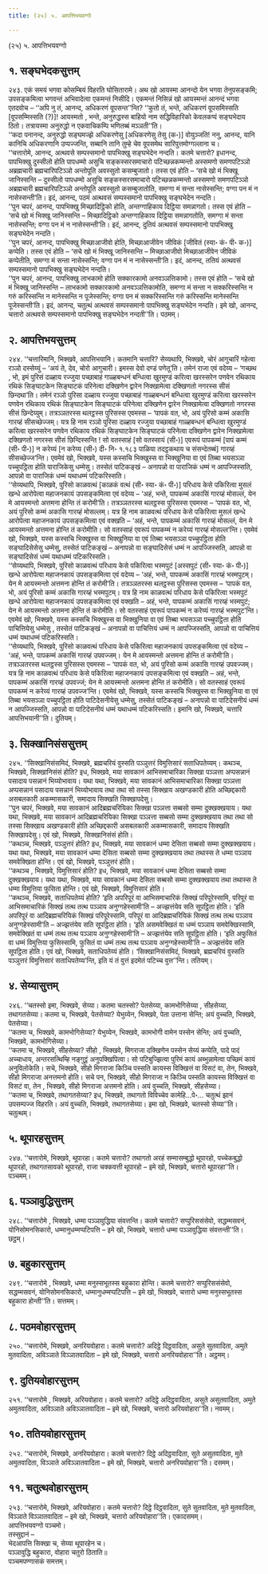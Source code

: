 ```yaml
---
title: (२५) ५. आपत्तिभयवग्गो

---
```

(२५) ५. आपत्तिभयवग्गो  


## १. सङ्घभेदकसुत्तम्

२४३. एकं समयं भगवा कोसम्बियं विहरति घोसितारामे। अथ खो आयस्मा आनन्दो येन भगवा तेनुपसङ्कमि; उपसङ्कमित्वा भगवन्तं अभिवादेत्वा एकमन्तं निसीदि। एकमन्तं निसिन्नं खो आयस्मन्तं आनन्दं भगवा एतदवोच – ‘‘अपि नु तं, आनन्द, अधिकरणं वूपसन्त’’न्ति? ‘‘कुतो तं, भन्ते, अधिकरणं वूपसमिस्सति [वूपसम्मिस्सति (?)]! आयस्मतो , भन्ते, अनुरुद्धस्स बाहियो नाम सद्धिविहारिको केवलकप्पं सङ्घभेदाय ठितो। तत्रायस्मा अनुरुद्धो न एकवाचिकम्पि भणितब्बं मञ्ञती’’ति।  
‘‘कदा पनानन्द, अनुरुद्धो सङ्घमज्झे अधिकरणेसु [अधिकरणेसु तेसु (क॰)] वोयुञ्जति! ननु, आनन्द, यानि कानिचि अधिकरणानि उप्पज्जन्ति, सब्बानि तानि तुम्हे चेव वूपसमेथ सारिपुत्तमोग्गल्लाना च।  
‘‘चत्तारोमे, आनन्द, अत्थवसे सम्पस्समानो पापभिक्खु सङ्घभेदेन नन्दति। कतमे चत्तारो? इधानन्द, पापभिक्खु दुस्सीलो होति पापधम्मो असुचि सङ्कस्सरसमाचारो पटिच्छन्नकम्मन्तो अस्समणो समणपटिञ्ञो अब्रह्मचारी ब्रह्मचारिपटिञ्ञो अन्तोपूति अवस्सुतो कसम्बुजातो। तस्स एवं होति – ‘सचे खो मं भिक्खू जानिस्सन्ति – दुस्सीलो पापधम्मो असुचि सङ्कस्सरसमाचारो पटिच्छन्नकम्मन्तो अस्समणो समणपटिञ्ञो अब्रह्मचारी ब्रह्मचारिपटिञ्ञो अन्तोपूति अवस्सुतो कसम्बुजातोति, समग्गा मं सन्ता नासेस्सन्ति; वग्गा पन मं न नासेस्सन्ती’ति। इदं, आनन्द, पठमं अत्थवसं सम्पस्समानो पापभिक्खु सङ्घभेदेन नन्दति।  
‘‘पुन चपरं, आनन्द, पापभिक्खु मिच्छादिट्ठिको होति, अन्तग्गाहिकाय दिट्ठिया समन्नागतो। तस्स एवं होति – ‘सचे खो मं भिक्खू जानिस्सन्ति – मिच्छादिट्ठिको अन्तग्गाहिकाय दिट्ठिया समन्नागतोति, समग्गा मं सन्ता नासेस्सन्ति; वग्गा पन मं न नासेस्सन्ती’ति। इदं, आनन्द, दुतियं अत्थवसं सम्पस्समानो पापभिक्खु सङ्घभेदेन नन्दति।  
‘‘पुन चपरं, आनन्द, पापभिक्खु मिच्छाआजीवो होति, मिच्छाआजीवेन जीविकं [जीवितं (स्या॰ कं॰ पी॰ क॰)] कप्पेति। तस्स एवं होति – ‘सचे खो मं भिक्खू जानिस्सन्ति – मिच्छाआजीवो मिच्छाआजीवेन जीविकं कप्पेतीति, समग्गा मं सन्ता नासेस्सन्ति; वग्गा पन मं न नासेस्सन्ती’ति। इदं, आनन्द, ततियं अत्थवसं सम्पस्समानो पापभिक्खु सङ्घभेदेन नन्दति।  
‘‘पुन चपरं, आनन्द, पापभिक्खु लाभकामो होति सक्कारकामो अनवञ्ञत्तिकामो। तस्स एवं होति – ‘सचे खो मं भिक्खू जानिस्सन्ति – लाभकामो सक्कारकामो अनवञ्ञत्तिकामोति, समग्गा मं सन्ता न सक्करिस्सन्ति न गरुं करिस्सन्ति न मानेस्सन्ति न पूजेस्सन्ति; वग्गा पन मं सक्करिस्सन्ति गरुं करिस्सन्ति मानेस्सन्ति पूजेस्सन्ती’ति। इदं, आनन्द, चतुत्थं अत्थवसं सम्पस्समानो पापभिक्खु सङ्घभेदेन नन्दति। इमे खो, आनन्द, चत्तारो अत्थवसे सम्पस्समानो पापभिक्खु सङ्घभेदेन नन्दती’’ति। पठमम्।  


## २. आपत्तिभयसुत्तम्

२४४. ‘‘चत्तारिमानि, भिक्खवे, आपत्तिभयानि। कतमानि चत्तारि? सेय्यथापि, भिक्खवे, चोरं आगुचारिं गहेत्वा रञ्ञो दस्सेय्युं – ‘अयं ते, देव, चोरो आगुचारी। इमस्स देवो दण्डं पणेतू’ति। तमेनं राजा एवं वदेय्य – ‘गच्छथ , भो, इमं पुरिसं दळ्हाय रज्जुया पच्छाबाहं गाळ्हबन्धनं बन्धित्वा खुरमुण्डं करित्वा खरस्सरेन पणवेन रथिकाय रथिकं सिङ्घाटकेन सिङ्घाटकं परिनेत्वा दक्खिणेन द्वारेन निक्खामेत्वा दक्खिणतो नगरस्स सीसं छिन्दथा’ति। तमेनं रञ्ञो पुरिसा दळ्हाय रज्जुया पच्छाबाहं गाळ्हबन्धनं बन्धित्वा खुरमुण्डं करित्वा खरस्सरेन पणवेन रथिकाय रथिकं सिङ्घाटकेन सिङ्घाटकं परिनेत्वा दक्खिणेन द्वारेन निक्खामेत्वा दक्खिणतो नगरस्स सीसं छिन्देय्युम्। तत्रञ्ञतरस्स थलट्ठस्स पुरिसस्स एवमस्स – ‘पापकं वत, भो, अयं पुरिसो कम्मं अकासि गारय्हं सीसच्छेज्जम्। यत्र हि नाम रञ्ञो पुरिसा दळ्हाय रज्जुया पच्छाबाहं गाळ्हबन्धनं बन्धित्वा खुरमुण्डं करित्वा खरस्सरेन पणवेन रथिकाय रथिकं सिङ्घाटकेन सिङ्घाटकं परिनेत्वा दक्खिणेन द्वारेन निक्खामेत्वा दक्खिणतो नगरस्स सीसं छिन्दिस्सन्ति ! सो वतस्साहं [सो वतस्सायं (सी॰)] एवरूपं पापकम्मं [पापं कम्मं (सी॰ पी॰)] न करेय्यं [न करेय्य (सी॰) दी॰ नि॰ १.१८३ पाळिया तदट्ठकथाय च संसन्देतब्बं] गारय्हं सीसच्छेज्ज’न्ति। एवमेवं खो, भिक्खवे, यस्स कस्सचि भिक्खुस्स वा भिक्खुनिया वा एवं तिब्बा भयसञ्ञा पच्चुपट्ठिता होति पाराजिकेसु धम्मेसु। तस्सेतं पाटिकङ्खं – अनापन्नो वा पाराजिकं धम्मं न आपज्जिस्सति, आपन्नो वा पाराजिकं धम्मं यथाधम्मं पटिकरिस्सति।  
‘‘सेय्यथापि, भिक्खवे, पुरिसो काळवत्थं [काळकं वत्थं (सी॰ स्या॰ कं॰ पी॰)] परिधाय केसे पकिरित्वा मुसलं खन्धे आरोपेत्वा महाजनकायं उपसङ्कमित्वा एवं वदेय्य – ‘अहं, भन्ते, पापकम्मं अकासिं गारय्हं मोसल्लं, येन मे आयस्मन्तो अत्तमना होन्ति तं करोमी’ति। तत्रञ्ञतरस्स थलट्ठस्स पुरिसस्स एवमस्स – ‘पापकं वत, भो, अयं पुरिसो कम्मं अकासि गारय्हं मोसल्लम्। यत्र हि नाम काळवत्थं परिधाय केसे पकिरित्वा मुसलं खन्धे आरोपेत्वा महाजनकायं उपसङ्कमित्वा एवं वक्खति – ‘अहं, भन्ते, पापकम्मं अकासिं गारय्हं मोसल्लं, येन मे आयस्मन्तो अत्तमना होन्ति तं करोमीति। सो वतस्साहं एवरूपं पापकम्मं न करेय्यं गारय्हं मोसल्ल’न्ति। एवमेवं खो, भिक्खवे, यस्स कस्सचि भिक्खुस्स वा भिक्खुनिया वा एवं तिब्बा भयसञ्ञा पच्चुपट्ठिता होति सङ्घादिसेसेसु धम्मेसु, तस्सेतं पाटिकङ्खं – अनापन्नो वा सङ्घादिसेसं धम्मं न आपज्जिस्सति, आपन्नो वा सङ्घादिसेसं धम्मं यथाधम्मं पटिकरिस्सति।  
‘‘सेय्यथापि, भिक्खवे, पुरिसो काळवत्थं परिधाय केसे पकिरित्वा भस्मपुटं [अस्सपुटं (सी॰ स्या॰ कं॰ पी॰)] खन्धे आरोपेत्वा महाजनकायं उपसङ्कमित्वा एवं वदेय्य – ‘अहं, भन्ते, पापकम्मं अकासिं गारय्हं भस्मपुटम्। येन मे आयस्मन्तो अत्तमना होन्ति तं करोमी’ति। तत्रञ्ञतरस्स थलट्ठस्स पुरिसस्स एवमस्स – ‘पापकं वत, भो, अयं पुरिसो कम्मं अकासि गारय्हं भस्मपुटम्। यत्र हि नाम काळवत्थं परिधाय केसे पकिरित्वा भस्मपुटं खन्धे आरोपेत्वा महाजनकायं उपसङ्कमित्वा एवं वक्खति – अहं, भन्ते, पापकम्मं अकासिं गारय्हं भस्मपुटं; येन मे आयस्मन्तो अत्तमना होन्ति तं करोमीति। सो वतस्साहं एवरूपं पापकम्मं न करेय्यं गारय्हं भस्मपुट’न्ति। एवमेवं खो, भिक्खवे, यस्स कस्सचि भिक्खुस्स वा भिक्खुनिया वा एवं तिब्बा भयसञ्ञा पच्चुपट्ठिता होति पाचित्तियेसु धम्मेसु , तस्सेतं पाटिकङ्खं – अनापन्नो वा पाचित्तियं धम्मं न आपज्जिस्सति, आपन्नो वा पाचित्तियं धम्मं यथाधम्मं पटिकरिस्सति।  
‘‘सेय्यथापि, भिक्खवे, पुरिसो काळवत्थं परिधाय केसे पकिरित्वा महाजनकायं उपसङ्कमित्वा एवं वदेय्य – ‘अहं, भन्ते, पापकम्मं अकासिं गारय्हं उपवज्जम्। येन मे आयस्मन्तो अत्तमना होन्ति तं करोमी’ति। तत्रञ्ञतरस्स थलट्ठस्स पुरिसस्स एवमस्स – ‘पापकं वत, भो, अयं पुरिसो कम्मं अकासि गारय्हं उपवज्जम्। यत्र हि नाम काळवत्थं परिधाय केसे पकिरित्वा महाजनकायं उपसङ्कमित्वा एवं वक्खति – अहं, भन्ते, पापकम्मं अकासिं गारय्हं उपवज्जं; येन मे आयस्मन्तो अत्तमना होन्ति तं करोमीति। सो वतस्साहं एवरूपं पापकम्मं न करेय्यं गारय्हं उपवज्ज’न्ति। एवमेवं खो, भिक्खवे, यस्स कस्सचि भिक्खुस्स वा भिक्खुनिया वा एवं तिब्बा भयसञ्ञा पच्चुपट्ठिता होति पाटिदेसनीयेसु धम्मेसु, तस्सेतं पाटिकङ्खं – अनापन्नो वा पाटिदेसनीयं धम्मं न आपज्जिस्सति, आपन्नो वा पाटिदेसनीयं धम्मं यथाधम्मं पटिकरिस्सति। इमानि खो, भिक्खवे, चत्तारि आपत्तिभयानी’’ति। दुतियम्।  


## ३. सिक्खानिसंससुत्तम्

२४५. ‘‘सिक्खानिसंसमिदं, भिक्खवे, ब्रह्मचरियं वुस्सति पञ्ञुत्तरं विमुत्तिसारं सताधिपतेय्यम्। कथञ्च, भिक्खवे, सिक्खानिसंसं होति? इध, भिक्खवे, मया सावकानं आभिसमाचारिका सिक्खा पञ्ञत्ता अप्पसन्नानं पसादाय पसन्नानं भिय्योभावाय। यथा यथा, भिक्खवे, मया सावकानं आभिसमाचारिका सिक्खा पञ्ञत्ता अप्पसन्नानं पसादाय पसन्नानं भिय्योभावाय तथा तथा सो तस्सा सिक्खाय अखण्डकारी होति अच्छिद्दकारी असबलकारी अकम्मासकारी, समादाय सिक्खति सिक्खापदेसु।  
‘‘पुन चपरं, भिक्खवे, मया सावकानं आदिब्रह्मचरियिका सिक्खा पञ्ञत्ता सब्बसो सम्मा दुक्खक्खयाय। यथा यथा, भिक्खवे, मया सावकानं आदिब्रह्मचरियिका सिक्खा पञ्ञत्ता सब्बसो सम्मा दुक्खक्खयाय तथा तथा सो तस्सा सिक्खाय अखण्डकारी होति अच्छिद्दकारी असबलकारी अकम्मासकारी, समादाय सिक्खति सिक्खापदेसु। एवं खो, भिक्खवे, सिक्खानिसंसं होति।  
‘‘कथञ्च, भिक्खवे, पञ्ञुत्तरं होति? इध, भिक्खवे, मया सावकानं धम्मा देसिता सब्बसो सम्मा दुक्खक्खयाय। यथा यथा, भिक्खवे, मया सावकानं धम्मा देसिता सब्बसो सम्मा दुक्खक्खयाय तथा तथास्स ते धम्मा पञ्ञाय समवेक्खिता होन्ति। एवं खो, भिक्खवे, पञ्ञुत्तरं होति।  
‘‘कथञ्च , भिक्खवे, विमुत्तिसारं होति? इध, भिक्खवे, मया सावकानं धम्मा देसिता सब्बसो सम्मा दुक्खक्खयाय। यथा यथा, भिक्खवे, मया सावकानं धम्मा देसिता सब्बसो सम्मा दुक्खक्खयाय तथा तथास्स ते धम्मा विमुत्तिया फुसिता होन्ति। एवं खो, भिक्खवे, विमुत्तिसारं होति।  
‘‘कथञ्च, भिक्खवे, सताधिपतेय्यं होति? ‘इति अपरिपूरं वा आभिसमाचारिकं सिक्खं परिपूरेस्सामि, परिपूरं वा आभिसमाचारिकं सिक्खं तत्थ तत्थ पञ्ञाय अनुग्गहेस्सामी’ति – अज्झत्तंयेव सति सूपट्ठिता होति। ‘इति अपरिपूरं वा आदिब्रह्मचरियिकं सिक्खं परिपूरेस्सामि, परिपूरं वा आदिब्रह्मचरियिकं सिक्खं तत्थ तत्थ पञ्ञाय अनुग्गहेस्सामी’ति – अज्झत्तंयेव सति सूपट्ठिता होति। ‘इति असमवेक्खितं वा धम्मं पञ्ञाय समवेक्खिस्सामि, समवेक्खितं वा धम्मं तत्थ तत्थ पञ्ञाय अनुग्गहेस्सामी’ति – अज्झत्तंयेव सति सूपट्ठिता होति। ‘इति अफुसितं वा धम्मं विमुत्तिया फुसिस्सामि, फुसितं वा धम्मं तत्थ तत्थ पञ्ञाय अनुग्गहेस्सामी’ति – अज्झत्तंयेव सति सूपट्ठिता होति। एवं खो, भिक्खवे, सताधिपतेय्यं होति। ‘सिक्खानिसंसमिदं, भिक्खवे, ब्रह्मचरियं वुस्सति पञ्ञुत्तरं विमुत्तिसारं सताधिपतेय्य’न्ति, इति यं तं वुत्तं इदमेतं पटिच्च वुत्त’’न्ति। ततियम्।  


## ४. सेय्यासुत्तम्

२४६. ‘‘चतस्सो इमा, भिक्खवे, सेय्या। कतमा चतस्सो? पेतसेय्या, कामभोगिसेय्या , सीहसेय्या, तथागतसेय्या। कतमा च, भिक्खवे, पेतसेय्या? येभुय्येन, भिक्खवे, पेता उत्ताना सेन्ति; अयं वुच्चति, भिक्खवे, पेतसेय्या।  
‘‘कतमा च, भिक्खवे, कामभोगिसेय्या? येभुय्येन, भिक्खवे, कामभोगी वामेन पस्सेन सेन्ति; अयं वुच्चति, भिक्खवे, कामभोगिसेय्या।  
‘‘कतमा च, भिक्खवे, सीहसेय्या? सीहो , भिक्खवे, मिगराजा दक्खिणेन पस्सेन सेय्यं कप्पेति, पादे पादं अच्चाधाय, अन्तरसत्थिम्हि नङ्गुट्ठं अनुपक्खिपित्वा। सो पटिबुज्झित्वा पुरिमं कायं अब्भुन्नामेत्वा पच्छिमं कायं अनुविलोकेति। सचे, भिक्खवे, सीहो मिगराजा किञ्चि पस्सति कायस्स विक्खित्तं वा विसटं वा, तेन, भिक्खवे, सीहो मिगराजा अनत्तमनो होति। सचे पन, भिक्खवे, सीहो मिगराजा न किञ्चि पस्सति कायस्स विक्खित्तं वा विसटं वा, तेन , भिक्खवे, सीहो मिगराजा अत्तमनो होति। अयं वुच्चति, भिक्खवे, सीहसेय्या।  
‘‘कतमा च, भिक्खवे, तथागतसेय्या? इध, भिक्खवे, तथागतो विविच्चेव कामेहि…पे॰… चतुत्थं झानं उपसम्पज्ज विहरति। अयं वुच्चति, भिक्खवे, तथागतसेय्या। इमा खो, भिक्खवे, चतस्सो सेय्या’’ति। चतुत्थम्।  


## ५. थूपारहसुत्तम्

२४७. ‘‘चत्तारोमे, भिक्खवे, थूपारहा। कतमे चत्तारो? तथागतो अरहं सम्मासम्बुद्धो थूपारहो, पच्चेकबुद्धो थूपारहो, तथागतसावको थूपारहो, राजा चक्कवत्ती थूपारहो – इमे खो, भिक्खवे, चत्तारो थूपारहा’’ति। पञ्चमम्।  


## ६. पञ्ञावुद्धिसुत्तम्

२४८. ‘‘चत्तारोमे , भिक्खवे, धम्मा पञ्ञावुद्धिया संवत्तन्ति। कतमे चत्तारो? सप्पुरिससंसेवो, सद्धम्मसवनं, योनिसोमनसिकारो, धम्मानुधम्मप्पटिपत्ति – इमे खो, भिक्खवे, चत्तारो धम्मा पञ्ञावुद्धिया संवत्तन्ती’’ति। छट्ठम्।  


## ७. बहुकारसुत्तम्

२४९. ‘‘चत्तारोमे , भिक्खवे, धम्मा मनुस्सभूतस्स बहुकारा होन्ति। कतमे चत्तारो? सप्पुरिससंसेवो, सद्धम्मसवनं, योनिसोमनसिकारो, धम्मानुधम्मप्पटिपत्ति – इमे खो, भिक्खवे, चत्तारो धम्मा मनुस्सभूतस्स बहुकारा होन्ती’’ति। सत्तमम्।  


## ८. पठमवोहारसुत्तम्

२५०. ‘‘चत्तारोमे, भिक्खवे, अनरियवोहारा। कतमे चत्तारो? अदिट्ठे दिट्ठवादिता, असुते सुतवादिता, अमुते मुतवादिता, अविञ्ञाते विञ्ञातवादिता – इमे खो, भिक्खवे, चत्तारो अनरियवोहारा’’ति। अट्ठमम्।  


## ९. दुतियवोहारसुत्तम्

२५१. ‘‘चत्तारोमे , भिक्खवे, अरियवोहारा। कतमे चत्तारो? अदिट्ठे अदिट्ठवादिता, असुते असुतवादिता, अमुते अमुतवादिता, अविञ्ञाते अविञ्ञातवादिता – इमे खो, भिक्खवे, चत्तारो अरियवोहारा’’ति। नवमम्।  


## १०. ततियवोहारसुत्तम्

२५२. ‘‘चत्तारोमे, भिक्खवे, अनरियवोहारा। कतमे चत्तारो? दिट्ठे अदिट्ठवादिता, सुते असुतवादिता, मुते अमुतवादिता, विञ्ञाते अविञ्ञातवादिता – इमे खो, भिक्खवे, चत्तारो अनरियवोहारा’’ति। दसमम्।  


## ११. चतुत्थवोहारसुत्तम्

२५३. ‘‘चत्तारोमे, भिक्खवे, अरियवोहारा। कतमे चत्तारो? दिट्ठे दिट्ठवादिता, सुते सुतवादिता, मुते मुतवादिता, विञ्ञाते विञ्ञातवादिता – इमे खो, भिक्खवे, चत्तारो अरियवोहारा’’ति। एकादसमम्।  
आपत्तिभयवग्गो पञ्चमो।  
तस्सुद्दानं –  
भेदआपत्ति सिक्खा च, सेय्या थूपारहेन च।  
पञ्ञावुद्धि बहुकारा, वोहारा चतुरो ठिताति॥  
पञ्चमपण्णासकं समत्तम्।  